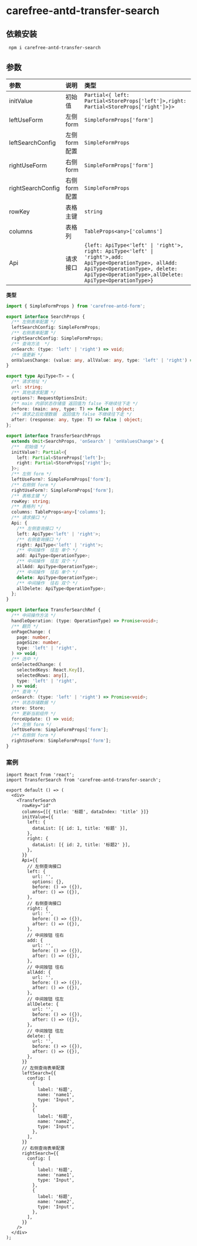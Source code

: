 # carefree-antd-transfer-search

## 依赖安装

```bash
 npm i carefree-antd-transfer-search
```

## 参数

| 参数              | 说明           | 类型                                                                                                                                                                                                  |
| :---------------- | :------------- | :---------------------------------------------------------------------------------------------------------------------------------------------------------------------------------------------------- |
| initValue         | 初始值         | `Partial<{ left: Partial<StoreProps['left']>,right: Partial<StoreProps['right']>}>`                                                                                                                   |
| leftUseForm       | 左侧 form      | `SimpleFormProps['form']`                                                                                                                                                                             |
| leftSearchConfig  | 左侧 form 配置 | `SimpleFormProps`                                                                                                                                                                                     |
| rightUseForm      | 右侧 form      | `SimpleFormProps['form']`                                                                                                                                                                             |
| rightSearchConfig | 右侧 form 配置 | `SimpleFormProps`                                                                                                                                                                                     |
| rowKey            | 表格主键       | `string`                                                                                                                                                                                              |
| columns           | 表格列         | `TableProps<any>['columns']`                                                                                                                                                                          |
| Api               | 请求接口       | `{left: ApiType<'left' \| 'right'>, right: ApiType<'left' \| 'right'>,add: ApiType<OperationType>, allAdd: ApiType<OperationType>, delete: ApiType<OperationType>,allDelete: ApiType<OperationType>}` |

**类型**

```ts
import { SimpleFormProps } from 'carefree-antd-form';

export interface SearchProps {
  /** 左侧表单配置 */
  leftSearchConfig: SimpleFormProps;
  /** 右侧表单配置 */
  rightSearchConfig: SimpleFormProps;
  /** 查询方法  */
  onSearch: (type: 'left' | 'right') => void;
  /** 值更新 */
  onValuesChange: (value: any, allValue: any, type: 'left' | 'right') => void;
}

export type ApiType<T> = {
  /** 请求地址 */
  url: string;
  /** 其他请求配置 */
  options?: RequestOptionsInit;
  /** main 内部状态存储值 返回值为 false 不继续往下走 */
  before: (main: any, type: T) => false | object;
  /** 请求之后处理数据  返回值为 false 不继续往下走 */
  after: (response: any, type: T) => false | object;
};

export interface TransferSearchProps
  extends Omit<SearchProps, 'onSearch' | 'onValuesChange'> {
  /**  初始值 */
  initValue?: Partial<{
    left: Partial<StoreProps['left']>;
    right: Partial<StoreProps['right']>;
  }>;
  /** 左侧 form */
  leftUseForm?: SimpleFormProps['form'];
  /** 右侧侧 form */
  rightUseForm?: SimpleFormProps['form'];
  /** 表格主键 */
  rowKey: string;
  /** 表格列 */
  columns: TableProps<any>['columns'];
  /** 请求接口 */
  Api: {
    /** 左侧查询接口 */
    left: ApiType<'left' | 'right'>;
    /** 右侧查询接口 */
    right: ApiType<'left' | 'right'>;
    /** 中间操作  往左 单个 */
    add: ApiType<OperationType>;
    /** 中间操作  往左 双个 */
    allAdd: ApiType<OperationType>;
    /** 中间操作  往右 单个 */
    delete: ApiType<OperationType>;
    /** 中间操作  往右 双个 */
    allDelete: ApiType<OperationType>;
  };
}

export interface TransferSearchRef {
  /** 中间操作方法 */
  handleOperation: (type: OperationType) => Promise<void>;
  /** 翻页 */
  onPageChange: (
    page: number,
    pageSize: number,
    type: 'left' | 'right',
  ) => void;
  /** 选中 */
  onSelectedChange: (
    selectedKeys: React.Key[],
    selectedRows: any[],
    type: 'left' | 'right',
  ) => void;
  /** 查询 */
  onSearch: (type: 'left' | 'right') => Promise<void>;
  /** 状态存储数据 */
  store: Store;
  /** 更新当前组件 */
  forceUpdate: () => void;
  /** 左侧 form */
  leftUseForm: SimpleFormProps['form'];
  /** 右侧侧 form */
  rightUseForm: SimpleFormProps['form'];
}
```

### 案例

```tsx
import React from 'react';
import TransferSearch from 'carefree-antd-transfer-search';

export default () => (
  <div>
    <TransferSearch
      rowKey="id"
      columns={[{ title: '标题', dataIndex: 'title' }]}
      initValue={{
        left: {
          dataList: [{ id: 1, title: '标题' }],
        },
        right: {
          dataList: [{ id: 2, title: '标题2' }],
        },
      }}
      Api={{
        // 左侧查询接口
        left: {
          url: '',
          options: {},
          before: () => ({}),
          after: () => ({}),
        },
        // 右侧查询接口
        right: {
          url: '',
          before: () => ({}),
          after: () => ({}),
        },
        // 中间按钮 往右
        add: {
          url: '',
          before: () => ({}),
          after: () => ({}),
        },
        // 中间按钮 往右
        allAdd: {
          url: '',
          before: () => ({}),
          after: () => ({}),
        },
        // 中间按钮 往左
        allDelete: {
          url: '',
          before: () => ({}),
          after: () => ({}),
        },
        // 中间按钮 往左
        delete: {
          url: '',
          before: () => ({}),
          after: () => ({}),
        },
      }}
      // 左侧查询表单配置
      leftSearch={{
        config: [
          {
            label: '标题',
            name: 'name1',
            type: 'Input',
          },
          {
            label: '标题',
            name: 'name2',
            type: 'Input',
          },
        ],
      }}
      // 右侧查询表单配置
      rightSearch={{
        config: [
          {
            label: '标题',
            name: 'name1',
            type: 'Input',
          },
          {
            label: '标题',
            name: 'name2',
            type: 'Input',
          },
        ],
      }}
    />
  </div>
);
```
